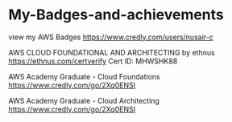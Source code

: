 # My-Badges-and-achievements

view my AWS Badges 
https://www.credly.com/users/nusair-c

AWS CLOUD FOUNDATIONAL AND ARCHITECTING by ethnus 
https://ethnus.com/certverify 
Cert ID:  MHWSHK88  

AWS Academy Graduate - Cloud Foundations
https://www.credly.com/go/2Xq0ENSI

AWS Academy Graduate - Cloud Architecting
https://www.credly.com/go/2Xq0ENSI

